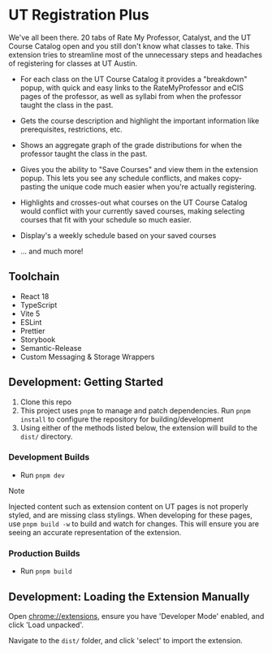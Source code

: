 # UT Registration Plus

We've all been there. 20 tabs of Rate My Professor, Catalyst, and the UT Course Catalog open and you still don't know what classes to take.
This extension tries to streamline most of the unnecessary steps and headaches of registering for classes at UT Austin.

- For each class on the UT Course Catalog it provides a "breakdown" popup, with quick and easy links to the RateMyProfessor and eCIS pages of the professor, as well as syllabi from when the professor taught the class in the past.

- Gets the course description and highlight the important information like prerequisites, restrictions, etc.

- Shows an aggregate graph of the grade distributions for when the professor taught the class in the past.

- Gives you the ability to "Save Courses" and view them in the extension popup. This lets you see any schedule conflicts, and makes copy-pasting the unique code much easier when you're actually registering.

- Highlights and crosses-out what courses on the UT Course Catalog would conflict with your currently saved courses, making selecting courses that fit with your schedule so much easier.

- Display's a weekly schedule based on your saved courses

- ... and much more!

## Toolchain

- React 18
- TypeScript
- Vite 5
- ESLint
- Prettier
- Storybook
- Semantic-Release
- Custom Messaging & Storage Wrappers

## Development: Getting Started

1. Clone this repo
2. This project uses `pnpm` to manage and patch dependencies. Run `pnpm install` to configure the repository for building/development
3. Using either of the methods listed below, the extension will build to the `dist/` directory.

### Development Builds

- Run `pnpm dev`

> [!NOTE]
> Injected content such as extension content on UT pages is not properly styled, and are missing class stylings. When developing for these pages, use `pnpm build -w` to build and watch for changes. This will ensure you are seeing an accurate representation of the extension.

### Production Builds

- Run `pnpm build`

## Development: Loading the Extension Manually

Open [chrome://extensions](chrome://extensions), ensure you have 'Developer Mode' enabled, and click 'Load unpacked'.

Navigate to the `dist/` folder, and click 'select' to import the extension.

